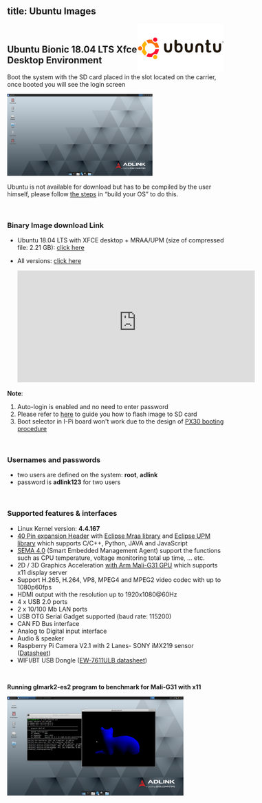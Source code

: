 title: Ubuntu Images
---

<img align="right" src="UbuntuImages.assets/ubuntu_logo.png" width="200" />

<br>


 ## Ubuntu Bionic 18.04 LTS Xfce Desktop Environment

Boot the system with the SD card placed in the slot located on the carrier, once booted you will see the login screen

<img src="UbuntuImages.assets/Screenshot_2020-01-08_11-51-14.png" alt="Screenshot_2020-01-08_11-51-14" style="zoom: 33%;" />

Ubuntu is not available for download but has to be compiled by the user himself, please follow [the steps](https://ipi.wiki/iot_pi/HowToBuildUbuntu.html) in “build your OS” to do this.

<br />

### Binary Image download Link

* Ubuntu 18.04 LTS with XFCE desktop + MRAA/UPM (size of compressed file: 2.21 GB): [click here](https://hq0epm0west0us0storage.blob.core.windows.net/public/SMARC/LEC-PX30/Images/Ubuntu/LEC-PX30-iPI-SMARC-Ubuntu-18.04-SDCard-2v3-20200924.zip)

* All versions: <a data-toggle="collapse" data-target="#demo" href="#">click here</a>
  
    <div id="demo" class="iframe-container collapse" style="z-index: 100; background-color: white;"><iframe class="download-area" src="https://hq0epm0west0us0storage.z22.web.core.windows.net/?prefix=public/SMARC/LEC-PX30/Images/Ubuntu/&amp;pageLevel=0" scrolling="no">
      	</iframe></div>
    <style>
    .iframe-container {
        width: 115%;
    }
    .download-area {
    	width:100%;
    	min-height: 260px;
    	height: 260px;
        border: none;
    }
    </style>

**Note**: 

  1. Auto-login is enabled and no need to enter password  
  2. Please refer to [here](HowToFlashImage.html#Flash-a-Ubuntu-Debian-Image) to guide you how to flash image to SD card
  3. Boot selector in I-Pi board won't work due to the design of [PX30 booting procedure](PX30BootFlow.html)

  <br />

### Usernames and passwords

* two users are defined on the system: **root**, **adlink**
* password is **adlink123**  for two users

<br />



### Supported features & interfaces 

* Linux Kernel version: **4.4.167**
* [40 Pin expansion Header](UserInterfaces.html) with [Eclipse Mraa library](https://github.com/eclipse/mraa) and [Eclipse UPM library](https://github.com/eclipse/upm) which supports C/C++, Python, JAVA and JavaScript
* [SEMA 4.0](https://adlink-epm.github.io/sema-doc/#/) (Smart Embedded Management Agent) support the functions such as CPU temperature, voltage monitoring  total up time, ... etc.
* 2D / 3D Graphics Acceleration [with Arm Mali-G31 GPU](https://developer.arm.com/ip-products/graphics-and-multimedia/mali-gpus/mali-g31-gpu) which supports x11 display server
* Support H.265, H.264, VP8, MPEG4 and MPEG2 video codec with up to 1080p60fps
* HDMI output with the resolution up to 1920x1080@60Hz
* 4 x USB 2.0 ports
* 2 x 10/100 Mb LAN ports 
* USB OTG Serial Gadget supported (baud rate: 115200)
* CAN FD Bus interface
* Analog to Digital input interface
* Audio & speaker
* Raspberry Pi Camera V2.1 with 2 Lanes- SONY iMX219 sensor ([Datasheet](https://www.raspberrypi.org/documentation/hardware/camera/))
* WIFI/BT USB Dongle ([EW-7611ULB datasheet](https://www.edimax.com/edimax/mw/cufiles/files/download/datasheet/EW-7611ULB_datasheet_English.pdf))



<br>

**Running glmark2-es2 program to benchmark for Mali-G31 with x11**

<img src="UbuntuImages.assets/glmark2_ubuntu.png" alt="glmark2_ubuntu" style="zoom:40%;" />





